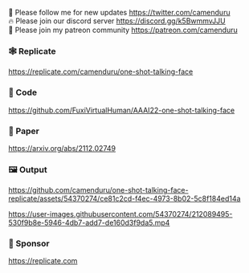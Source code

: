 🐣 Please follow me for new updates https://twitter.com/camenduru <br />
🔥 Please join our discord server https://discord.gg/k5BwmmvJJU <br />
🥳 Please join my patreon community https://patreon.com/camenduru <br />

### 🕸 Replicate
https://replicate.com/camenduru/one-shot-talking-face

### 🧬 Code
https://github.com/FuxiVirtualHuman/AAAI22-one-shot-talking-face

### 📄 Paper
https://arxiv.org/abs/2112.02749

### 🖼 Output

https://github.com/camenduru/one-shot-talking-face-replicate/assets/54370274/ce81c2cd-f4ec-4973-8b02-5c8f184ed14a

https://user-images.githubusercontent.com/54370274/212089495-530f9b8e-5946-4db7-add7-de160d3f9da5.mp4

### 🏢 Sponsor
https://replicate.com
